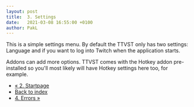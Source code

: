 ```yaml
---
layout: post
title:  3. Settings
date:   2021-03-08 16:55:00 +0100
author: PakL
---
```

This is a simple settings menu. By default the TTVST only has two settings: Language and if you want to log into Twitch
when the application starts.

Addons can add more options. TTVST comes with the Hotkey addon pre-installed so you'll most likely will have Hotkey
settings here too, for example.

<nav class="mt-4">
	<ul class="pagination justify-content-center">
		<li class="page-item"><a class="bg-dark page-link" href="02-startpage.html">« 2. Startpage</a></li>
		<li class="page-item"><a class="bg-dark page-link" href="index.html">Back to index</a></li>
		<li class="page-item"><a class="bg-dark page-link" href="04-errors.html">4. Errors »</a></li>
	</ul>
</nav>